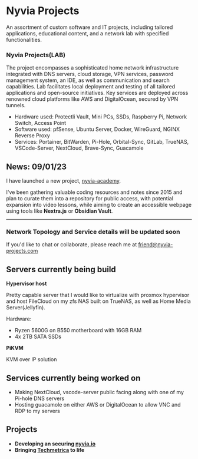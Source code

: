 # Nyvia Projects

An assortment of custom software and IT projects, including tailored applications, educational content, and a network lab with specified functionalities.

### Nyvia Projects(LAB)
The project encompasses a sophisticated home network infrastructure integrated with DNS servers, cloud storage, VPN services, password management system, an IDE, as well as communication and search capabilities. Lab facilitates local deployment and testing of all tailored applications and open-source initiatives. Key services are deployed across renowned cloud platforms like AWS and DigitalOcean, secured by VPN tunnels.

- Hardware used: Protectli Vault, Mini PCs, SSDs, Raspberry Pi, Network Switch, Access Point
- Software used: pfSense, Ubuntu Server, Docker, WireGuard, NGINX Reverse Proxy
- Services: Portainer, BitWarden, Pi-Hole, Orbital-Sync, GitLab, TrueNAS, VSCode-Server, NextCloud, Brave-Sync, Guacamole

## News: 09/01/23
I have launched a new project, [nyvia-academy](https://github.com/nyvia-projects/nyvia-academy).

I've been gathering valuable coding resources and notes since 2015 and plan to curate them into a repository for public access, with potential expansion into video lessons, while aiming to create an accessible webpage using tools like **Nextra.js** or **Obsidian Vault**.

---

### Network Topology and Service details will be updated soon

If you'd like to chat or collaborate, please reach me at friend@nyvia-projects.com 

## Servers currently being build
**Hypervisor host**

Pretty capable server that I would like to virtualize with proxmox hypervisor and 
host FileCloud on my zfs NAS built on TrueNAS, as well as Home Media Server(Jellyfin).

Hardware:
- Ryzen 5600G on B550 motherboard with 16GB RAM
- 4x 2TB SATA SSDs 

**PiKVM**

KVM over IP solution

## Services currently being worked on
- Making NextCloud, vscode-server public facing along with one of my Pi-hole DNS servers
- Hosting guacamole on either AWS or DigitalOcean to allow VNC and RDP to my servers

## Projects
- **Developing an securing [nyvia.io](https://nyvia.io)**
- **Bringing [Techmetrica](https://github.com/techmetrica) to life**